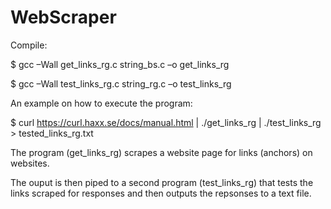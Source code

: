 # WebScraper

Compile:

$ gcc –Wall get_links_rg.c string_bs.c –o get_links_rg

$ gcc –Wall test_links_rg.c string_rg.c –o test_links_rg 

An example on how to execute the program:

$ curl https://curl.haxx.se/docs/manual.html | ./get_links_rg | ./test_links_rg > tested_links_rg.txt


The program (get_links_rg) scrapes a website page for links (anchors) on websites.

The ouput is then piped to a second program (test_links_rg) that tests the links scraped for responses and then outputs the repsonses to a text file.
